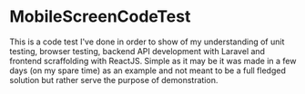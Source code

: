 # MobileScreenCodeTest
This is a code test I've done in order to show of my understanding of unit testing, browser testing, backend API development with Laravel and frontend scraffolding with ReactJS. Simple as it may be it was made in a few days (on my spare time) as an example and not meant to be a full fledged solution but rather serve the purpose of demonstration.
